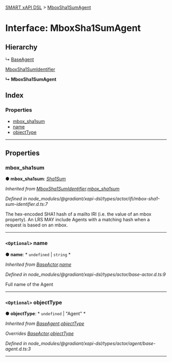 [SMART xAPI DSL](../README.md) > [MboxSha1SumAgent](../interfaces/mboxsha1sumagent.md)

# Interface: MboxSha1SumAgent

## Hierarchy

↳  [BaseAgent](baseagent.md)

 [MboxSha1SumIdentifier](mboxsha1sumidentifier.md)

**↳ MboxSha1SumAgent**

## Index

### Properties

* [mbox_sha1sum](mboxsha1sumagent.md#mbox_sha1sum)
* [name](mboxsha1sumagent.md#name)
* [objectType](mboxsha1sumagent.md#objecttype)

---

## Properties

<a id="mbox_sha1sum"></a>

###  mbox_sha1sum

**● mbox_sha1sum**: *[Sha1Sum](../#sha1sum)*

*Inherited from [MboxSha1SumIdentifier](mboxsha1sumidentifier.md).[mbox_sha1sum](mboxsha1sumidentifier.md#mbox_sha1sum)*

*Defined in node_modules/@gradiant/xapi-dsl/types/actor/ifi/mbox-sha1-sum-identifier.d.ts:7*

The hex-encoded SHA1 hash of a mailto IRI (i.e. the value of an mbox property). An LRS MAY include Agents with a matching hash when a request is based on an mbox.

___
<a id="name"></a>

### `<Optional>` name

**● name**: * `undefined` &#124; `string`
*

*Inherited from [BaseActor](baseactor.md).[name](baseactor.md#name)*

*Defined in node_modules/@gradiant/xapi-dsl/types/actor/base-actor.d.ts:9*

Full name of the Agent

___
<a id="objecttype"></a>

### `<Optional>` objectType

**● objectType**: * `undefined` &#124; "Agent"
*

*Inherited from [BaseAgent](baseagent.md).[objectType](baseagent.md#objecttype)*

*Overrides [BaseActor](baseactor.md).[objectType](baseactor.md#objecttype)*

*Defined in node_modules/@gradiant/xapi-dsl/types/actor/agent/base-agent.d.ts:3*

___


